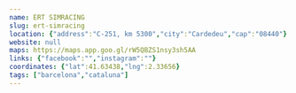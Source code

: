 ```yaml
---
name: ERT SIMRACING
slug: ert-simracing
location: {"address":"C-251, km 5300","city":"Cardedeu","cap":"08440"}
website: null
maps: https://maps.app.goo.gl/rW5QBZS1nsy3sh5AA
links: {"facebook":"","instagram":""}
coordinates: {"lat":41.63438,"lng":2.33656}
tags: ["barcelona","cataluna"]
---
```

